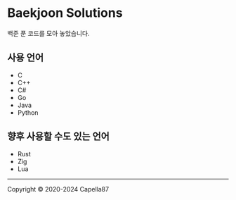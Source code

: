 # Baekjoon Solutions
백준 푼 코드를 모아 놓았습니다.

## 사용 언어
* C
* C++
* C#
* Go
* Java
* Python

## 향후 사용할 수도 있는 언어
* Rust
* Zig
* Lua

---
Copyright © 2020-2024 Capella87
